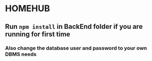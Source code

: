 # HOMEHUB
## Run ```npm install``` in BackEnd folder if you are running for first time
### Also change the database user and password to your own DBMS needs
